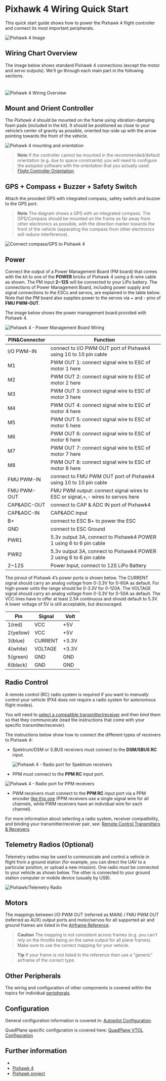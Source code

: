 # Pixhawk 4 Wiring Quick Start

This quick start guide shows how to power the Pixhawk 4 flight controller and connect its most important peripherals.
  
![Pixhawk 4 Image](../../images/pixhawk4_logo_view.png) 

## Wiring Chart Overview

<p style="margin-bottom:1cm;">The image below shows standard Pixhawk 4 connections (except the motor and servo outputs). We'll go through each main part in the following sections.</p>

![Pixhawk 4 Wiring Overview](../../images/pixhawk4_wiring_overview.png)
 
<!-- It would be good to have complete wiring diagram > **Note** More detailed wiring information is [shown below](#detailed-wiring-infographic-copter). -->


## Mount and Orient Controller

The *Pixhawk 4* should be mounted on the frame using vibration-damping foam pads (included in the kit). It should be positioned as close to your vehicle’s center of gravity as possible, oriented top-side up with the arrow pointing towards the front of the vehicle.

![Pixhawk 4 mounting and orientation](../../images/pixhawk4_mounting_and_foam.png)

> **Note** If the controller cannot be mounted in the
  recommended/default orientation (e.g. due to space constraints) you will
  need to configure the autopilot software with the orientation that you
  actually used: [Flight Controller Orientation](../config/flight_controller_orientation.md).


## GPS + Compass + Buzzer + Safety Switch

Attach the provided GPS with integrated compass, safety switch and buzzer to the GPS port.

> **Note** The diagram shows a GPS with an integrated compass.  The GPS/Compass should be mounted on the frame as far away from other electronics as possible, with the direction marker towards the front of the vehicle (separating the compass from other electronics will reduce interference).

![Connect compass/GPS to Pixhawk 4](../../images/pixhawk4_compass_gps.png)


## Power

Connect the output of a Power Management Board (PM board) that comes with the kit to one of the **POWER** bricks of Pixhawk 4 using a 6-wire cable as shown. The PM input **2~12S** will be connected to your LiPo battery. The connections of Power Management Board, including power supply and signal connections to the ESCs and servos, are explained in the table below. Note that the PM board also supplies power to the servos via + and - pins of **FMU PWM-OUT**.

The image below shows the power management board provided with Pixhawk 4.

![Pixhawk 4 - Power Management Board Wiring](../../images/pixhawk4_power_management_board.png)

PIN&Connector | Function
--- | ---
I/O PWM-IN | connect to I/O PWM OUT port of Pixhawk4 using 10 to 10 pin cable
M1 | PWM OUT 1: connect signal wire to ESC of motor 1 here 
M2 | PWM OUT 2: connect signal wire to ESC of motor 2 here
M3 | PWM OUT 3: connect signal wire to ESC of motor 3 here
M4 | PWM OUT 4: connect signal wire to ESC of motor 4 here
M5 | PWM OUT 5: connect signal wire to ESC of motor 5 here
M6 | PWM OUT 6: connect signal wire to ESC of motor 6 here
M7 | PWM OUT 7: connect signal wire to ESC of motor 7 here
M8 | PWM OUT 8: connect signal wire to ESC of motor 8 here
FMU PWM-IN | connect to FMU PWM OUT port of Pixhawk4 using 10 to 10 pin cable
FMU PWM-OUT | FMU PWM output: connect signal wires to ESC or signal,+,- wires to servos here
CAP&ADC-OUT | connect to CAP & ADC IN port of Pixhawk4
CAP&ADC-IN | CAP&ADC input
B+ | connect to ESC B+ to power the ESC
GND | connect to ESC Ground
PWR1 | 5.3v output 3A, connect to Pixhawk4 POWER 1 using 6 to 6 pin cable
PWR2 | 5.3v output 3A, connect to Pixhawk4 POWER 2 using 6 to 6 pin cable
2~12S | Power Input, connect to 12S LiPo Battery

The pinout of Pixhawk 4’s power ports is shown below. The CURRENT signal should carry an analog voltage from 0-3.3V for 0-60A as default. For high-power units the range should be 0-3.3V for 0-120A. The VOLTAGE signal should carry an analog voltage from 0-3.3V for 0-50A as default. The VCC lines have to offer at least 2.5A continuous and should default to 5.3V. A lower voltage of 5V is still acceptable, but discouraged.


Pin | Signal | Volt
--- | --- | ---
1(red) | VCC | +5V
2(yellow) | VCC | +5V
3(blue) | CURRENT | +3.3V
4(white) | VOLTAGE | +3.3V
5(green) | GND | GND
6(black) | GND | GND


## Radio Control

A remote control (RC) radio system is required if you want to *manually* control your vehicle (PX4 does not require a radio system for autonomous flight modes). 

You will need to [select a compatible transmitter/receiver](../getting_started/rc_transmitter_receiver.md) and then *bind* them so that they communicate (read the instructions that come with your specific transmitter/receiver). 

The instructions below show how to connect the different types of receivers to Pixhawk 4:

- Spektrum/DSM or S.BUS receivers must connect to the **DSM/SBUS RC** input.
  
  ![Pixhawk 4 - Radio port for Spektrum receivers](../../images/pixhawk4_receiver_sbus.png)

- PPM must connect to the **PPM RC** input port.
  
 ![Pixhawk 4 - Radio port for PPM receivers](../../images/pixhawk_4_receiver_ppm.png)

- PWM receivers must connect to the **PPM RC** input port via a PPM encoder [like this one](http://www.getfpv.com/radios/radio-accessories/holybro-ppm-encoder-module.html) (PPM receivers use a single signal wire for all channels, while PWM receivers have an individual wire for each channel).

For more information about selecting a radio system, receiver compatibility, and binding your transmitter/receiver pair, see: [Remote Control Transmitters & Receivers](../getting_started/rc_transmitter_receiver.md).


## Telemetry Radios (Optional)

Telemetry radios may be used to communicate and control a vehicle in flight from a ground station (for example, you can direct the UAV to a particular position, or upload a new mission). One radio must be connected to your vehicle as shown below. The other is connected to your ground station computer or mobile device (usually by USB).

![Pixhawk/Telemetry Radio](../../images/pixhawk4_telemetry_radio.png)

<!-- what configuration is required once you've set up a radio) -->


## Motors

The mappings between I/O PWM OUT (referred as MAIN) / FMU PWM OUT (referred as AUX) output ports and motor/servos for all supported air and ground frames are listed in the [Airframe Reference](../airframes/airframe_reference.md).

> **Caution** The mapping is not consistent across frames (e.g. you can't rely on the throttle being on the same output for all plane frames). Make sure to use the correct mapping for your vehicle.

<span></span>
> **Tip** If your frame is not listed in the reference then use a "generic" airframe of the correct type.


## Other Peripherals

The wiring and configuration of other components is covered within the topics for individual [peripherals](../peripherals/README.md).


## Configuration

General configuration information is covered in: [Autopilot Configuration](../config/README.md).

QuadPlane specific configuration is covered here: [QuadPlane VTOL Configuration](../config_vtol/vtol_quad_configuration.md)

<!-- what about config of other vtol types and plane. Do the instructions in these ones above apply for tailsitters etc? -->

<!--## Detailed Wiring Infographic (Copter)

![QuadCopter Pixhawk Wiring Infographic](../../images/pixhawk_infographic2.jpg) -->

## Further information

- <!--[Pixhawk 4 Quick Start Guide (Holybro)]() Add link-->
- [Pixhawk 4](../flight_controller/pixhawk4.md)
- [Pixhawk project](https://pixhawk.org/modules/pixhawk4)
